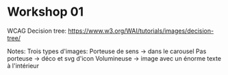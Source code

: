 <!-- .slide: class="exercice small" -->

# Workshop 01

WCAG Decision tree: https://www.w3.org/WAI/tutorials/images/decision-tree/

Notes:
Trois types d'images: 
Porteuse de sens -> dans le carousel
Pas porteuse -> déco et svg d'icon
Volumineuse -> image avec un énorme texte à l'intérieur
